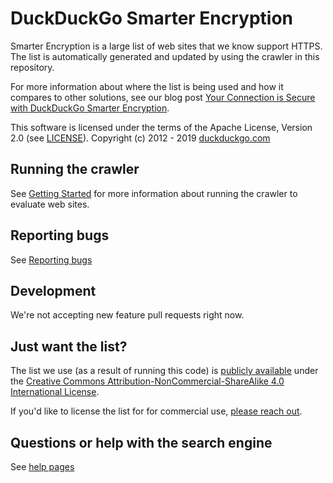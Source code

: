 # DuckDuckGo Smarter Encryption 

Smarter Encryption is a large list of web sites that we know support HTTPS.  The list is automatically generated and updated
by using the crawler in this repository.

For more information about where the list is being used and how it compares to other solutions, see our blog post [Your Connection is Secure with DuckDuckGo Smarter Encryption](https://spreadprivacy.com/p/0a85cdd9-9ccf-487e-bb6a-659b77592aa6).

This software is licensed under the terms of the Apache License, Version 2.0 (see [LICENSE](LICENSE)). Copyright (c) 2012 - 2019 [duckduckgo.com](https://duckduckgo.com)

## Running the crawler

See [Getting Started](CONTRIBUTING.md#getting-started) for more information about running the crawler to evaluate
web sites.

## Reporting bugs

See [Reporting bugs](CONTRIBUTING.md#reporting-bugs)

## Development

We're not accepting new feature pull requests right now.

## Just want the list?

The list we use (as a result of running this code) is [publicly available](http://staticcdn.duckduckgo.com/https/smarter_encryption_latest.txt.gz) under the [Creative Commons Attribution-NonCommercial-ShareAlike 4.0 International License](https://creativecommons.org/licenses/by-nc-sa/4.0/).

If you'd like to license the list for for commercial use, [please reach out](https://help.duckduckgo.com/duckduckgo-help-pages/company/contact-us/).

## Questions or help with the search engine
See [help pages](https://duck.co/help)
